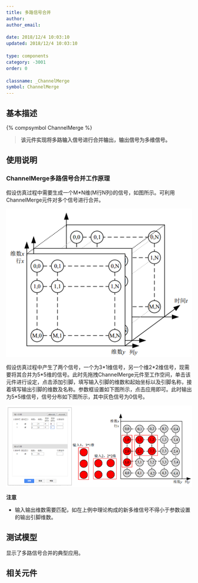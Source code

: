 ```yaml
---
title: 多路信号合并
author: 
author_email:

date: 2018/12/4 10:03:10
updated: 2018/12/4 10:03:10

type: components
category: -3001
order: 0

classname: _ChannelMerge
symbol: ChannelMerge
---
```

## 基本描述
{% compsymbol ChannelMerge %}

> **该元件实现将多路输入信号进行合并输出，输出信号为多维信号。**

## 使用说明

### ChannelMerge多路信号合并工作原理  

假设仿真过程中需要生成一个M*N维(M行N列)的信号，如图所示。可利用ChannelMerge元件对多个信号进行合并。

![信号图](comp_Mux/M1.png)

假设仿真过程中产生了两个信号，一个为3\*1维信号，另一个维2\*2维信号，现需要将其合并为5\*5维的信号。此时先拖拽ChannelMerge元件至工作空间，单击该元件进行设定，点击添加引脚，填写输入引脚的维数和起始坐标以及引脚名称，接着填写输出引脚的维数及名称。参数框设置如下图所示，点击应用即可。此时输出为5*5维信号，信号分布如下图所示，其中灰色信号为0信号。

![信号图3](comp_Mux/M3.png)

**注意**

+ 输入输出维数需要匹配，如在上例中理论构成的新多维信号不得小于参数设置的输出引脚维数。


## 测试模型
[<test name>](<test link>)显示了多路信号合并的典型应用。

## 相关元件